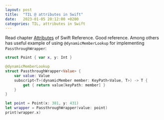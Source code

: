 ```yaml
---
layout: post
title:  "TIL @ attributes in Swift"
date:   2023-01-05 20:12:00 +0200
categories: TIL, attributes in Swift
---
```

Read chapter [Attributes](https://docs.swift.org/swift-book/ReferenceManual/Attributes.html) of Swift Reference. Good reference. Among others has useful example of using `@dynamicMemberLookup` for implementing `PassthroughWrapper`:

```swift
struct Point { var x, y: Int }

@dynamicMemberLookup
struct PassthroughWrapper<Value> {
    var value: Value
    subscript<T>(dynamicMember member: KeyPath<Value, T>) -> T {
        get { return value[keyPath: member] }
    }
}

let point = Point(x: 381, y: 431)
let wrapper = PassthroughWrapper(value: point)
print(wrapper.x)
```